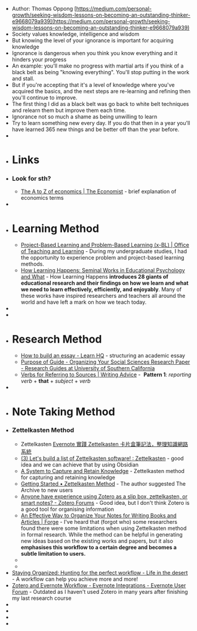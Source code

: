 - Author: Thomas Oppong
  [https://medium.com/personal-growth/seeking-wisdom-lessons-on-becoming-an-outstanding-thinker-e9668079a939](https://medium.com/personal-growth/seeking-wisdom-lessons-on-becoming-an-outstanding-thinker-e9668079a939)
- Society values knowledge, intelligence and wisdom
- But knowing the level of your ignorance is important for acquiring knowledge
- Ignorance is dangerous when you think you know everything and it hinders your progress
- An example: you'll make no progress with martial arts if you think of a black belt as being "knowing everything". You'll stop putting in the work and stall.
- But if you're accepting that it's a level of knowledge where you've acquired the basics, and the next steps are re-learning and refining then you'll continue to improve.
- The first thing I did as a black belt was go back to white belt techniques and relearn them but improve them each time.
- Ignorance not so much a shame as being unwilling to learn
- Try to learn something new every day. If you do that then in a year you'll have learned 365 new things and be better off than the year before.
-
- # Links
- ### Look for sth?
	- [The A to Z of economics | The Economist](https://www.economist.com/economics-a-to-z) - brief explanation of economics terms
-
- # Learning Method
	- [Project-Based Learning and Problem-Based Learning (x-BL) | Office of Teaching and Learning](https://www.uvu.edu/otl/resources/group_work/pbl.html#:~:text=Project%2Dbased%20learning%20(PBL),mastery%20of%20the%20course%20content.) - During my undergraduate studies, I had the opportunity to experience problem and project-based learning methods.
	- [How Learning Happens: Seminal Works in Educational Psychology and What](https://www.routledge.com/How-Learning-Happens-Seminal-Works-in-Educational-Psychology-and-What-They/Kirschner-Hendrick/p/book/9780367184575?source=igodigital) - How Learning Happens **introduces 28 giants of educational research and their findings on how we learn and what we need to learn effectively, efficiently, and enjoyably**. Many of these works have inspired researchers and teachers all around the world and have left a mark on how we teach today.
-
-
- # Research Method
	- [How to build an essay - Learn HQ](https://www.monash.edu/learnhq/excel-at-writing/how-to-write.../essay/how-to-build-an-essay) - structuring an academic essay
	- [Purpose of Guide - Organizing Your Social Sciences Research Paper - Research Guides at University of Southern California](https://libguides.usc.edu/writingguide)
	- [Verbs for Referring to Sources | Writing Advice](https://advice.writing.utoronto.ca/english-language/referring-to-sources/) -  **Pattern 1**: *reporting verb* + **that** + *subject* + *verb*
-
- # Note Taking Method
- ### Zettelkasten Method
	- Zettelkasten [Evernote 實踐 Zettelkasten 卡片盒筆記法，整理知識網路系統](https://www.playpcesor.com/2020/06/evernote-zettelkasten.html)
	- [(3) Let's build a list of Zettelkasten software! : Zettelkasten](https://www.reddit.com/r/Zettelkasten/comments/flygc4/lets_build_a_list_of_zettelkasten_software/) - good idea and we can achieve that by using Obsidian
	- [A System to Capture and Retain Knowledge](https://x-team.com/blog/a-system-to-capture-and-retain-knowledge/) - Zettelkasten method for capturing and retaining knowledge
	- [Getting Started • Zettelkasten Method](https://zettelkasten.de/posts/overview/) - The author suggested The Archive to new users
	- [Anyone have experience using Zotero as a slip box, zettelkasten, or smart notes? - Zotero Forums](https://forums.zotero.org/discussion/81735/anyone-have-experience-using-zotero-as-a-slip-box-zettelkasten-or-smart-notes) - Good idea, but I don't think Zotero is a good tool for organising information
	- [An Effective Way to Organize Your Notes for Writing Books and Articles | Forge](https://forge.medium.com/the-key-to-my-creativity-is-this-weird-note-taking-system-e6704c21f61d) - I've heard that (forgot who) some researchers found there were some limitations when using Zettelkasten method in formal research. While the method can be helpful in generating new ideas based on the existing works and papers, but it also **emphasises this workflow to a certain degree and becomes a subtle limitation to users.**
	-
	-
- [Staying Organized: Hunting for the perfect workflow - Life in the desert](https://cdint.weebly.com/chris/staying-organized) - A workflow can help you achieve more and more!
- [Zotero and Evernote Workflow - Evernote Integrations - Evernote User Forum](https://discussion.evernote.com/forums/topic/89625-zotero-and-evernote-workflow/?tab=comments#comment-383779) - Outdated as I haven't used Zotero in many years after finishing my last research course
-
-
-
-